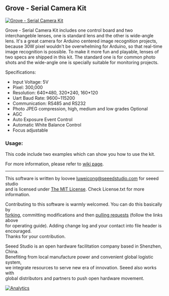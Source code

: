 Grove - Serial Camera Kit
---------------------------------------------------------
[![Grove - Serial Camera Kit](https://statics3.seeedstudio.com/images/product/Serial%20Camera.jpg)](http://www.seeedstudio.com/depot/grove-serial-camera-kit-p-1608.html?cPath=25_33)

Grove - Serial Camera Kit includes one control board and two interchangeble lenses, one is standard lens and the other is wide-angle lens. It's a great camera for Arduino centered image recognition projects, because 30W pixel wouldn't be overwhelming for Arduino, so that real-time image recognition is possible. To make it more fun and playable, lenses of two specs are shipped in this kit. The standard one is for common photo shots and the wide-angle one is specially suitable for monitoring projects.

Specifications:

- Input Voltage: 5V
- Pixel: 300,000
- Resolution: 640\*480, 320\*240, 160\*120
- Uart Baud Rate: 9600~115200
- Communication: RS485 and RS232
- Photo JPEG compression, high, medium and low grades Optional
- AGC
- Auto Exposure Event Control
- Automatic White Balance Control
- Focus adjustable

### Usage:

This code include two examples which can show you how to use the kit. 

For more information, please refer to [wiki page](http://wiki.seeedstudio.com/Grove-Serial_Camera_Kit/).

    
----


This software is written by loovee [luweicong@seeedstudio.com](luweicong@seeedstudio.com "luweicong@seeedstudio.com") for seeed studio<br>
and is licensed under [The MIT License](http://opensource.org/licenses/mit-license.php). Check License.txt for more information.<br>

Contributing to this software is warmly welcomed. You can do this basically by<br>
[forking](https://help.github.com/articles/fork-a-repo), committing modifications and then [pulling requests](https://help.github.com/articles/using-pull-requests) (follow the links above<br>
for operating guide). Adding change log and your contact into file header is encouraged.<br>
Thanks for your contribution.

Seeed Studio is an open hardware facilitation company based in Shenzhen, China. <br>
Benefiting from local manufacture power and convenient global logistic system, <br>
we integrate resources to serve new era of innovation. Seeed also works with <br>
global distributors and partners to push open hardware movement.<br>



[![Analytics](https://ga-beacon.appspot.com/UA-46589105-3/Grove_Serial_Camera_Kit)](https://github.com/igrigorik/ga-beacon)



